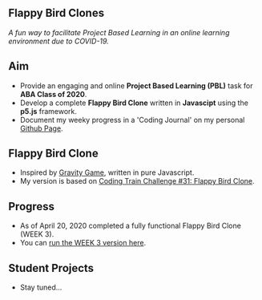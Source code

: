 ## Flappy Bird Clones
*A fun way to facilitate Project Based Learning in an online learning environment due to COVID-19.*

## Aim
- Provide an engaging and online **Project Based Learning (PBL)** task for **ABA Class of 2020**.
- Develop a complete **Flappy Bird Clone** written in **Javascipt** using the **p5.js** framework. 
- Document my weeky progress in a 'Coding Journal' on my personal [Github Page](https://mvpoirier.github.io/).

## Flappy Bird Clone
- Inspired by [Gravity Game](https://www.w3schools.com/graphics/game_gravity.asp), written in pure Javascript.
- My version is based on [Coding Train Challenge #31: Flappy Bird Clone](https://www.youtube.com/watch?v=cXgA1d_E-jY).

## Progress
- As of April 20, 2020 completed a fully functional Flappy Bird Clone (WEEK 3).
- You can [run the WEEK 3 version here](https://rawcdn.githack.com/mvpoirier/Javascript/10c9ddfab73272a126eefb6ac23b20ef061236a2/flappyBirdClones/WEEK3/index.html).

## Student Projects
- Stay tuned...